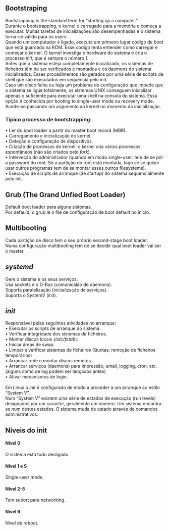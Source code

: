 ## Bootstraping
Bootstrapping is the standard term for “starting up a computer.”
<br />
Durante o bootstrapping, o kernel é carregado para a memória e começa a executar. Muitas tarefas de inicializações são desempenhadas e o sistema torna-se válido para os users.
<br />
Quando um computador é ligado, executa em primeiro lugar código de boot que está guardado na ROM. Esse código tenta entender como carregar e começar o kernel. O kernel investiga o hardware do sistema e cria o processo *init*, que é sempre o número 1.
<br />
Antes que o sistema esteja completamente inicializado, os sistemas de ficheiros têm de ser verificados e montados e os daemons do sistema inicializados. Esses procedimentos são gerados por uma série de scripts de shell que são executados em sequência pelo init.
<br />
Caso um disco falhe ou haja um problema de configuração que impede que o sistema se ligue totalmente, os sistemas UNIX conseguem inicializar apenas o suficiente para executar uma shell na consola do sistema. Essa opção é conhecida por booting to single-user mode ou recovery mode. Acede-se passando um argumento ao kernel no  momento da inicialização.

### Típico processo de bootstrapping:
• Ler do boot loader a partir do master boot record (MBR).
<br />
• Carregamento e inicialização do kernel.
<br />
• Deteção e configuração de dispositivos.
<br />
• Criação de processos do kernel: o kernel cria vários processos espontâneos (não são criados pelo *fork*).
<br />
• Interveção do administrador (quando em modo single-user: tem de se pôr a password do root. Só a partição do root está montada, logo se se quiser usar outros programas tem de se montar esses outros filesystems).
<br />
• Execução de scripts de arranque (de startup) do sistema sequencialmente pelo init.

## Grub (The Grand Unfied Boot Loader)
Default boot loader para alguns sistemas.
<br />
Por defauld, o grub lê o file de configuração de boot default no início.

## Multibooting
Cada partição de disco tem o seu próprio second-stage boot loader.
<br />
Numa configuração multibooting tem de se decidir qual boot loader vai ser o master.

## *systemd*
Gere o sistema e os seus serviços.
<br />
Usa sockets e o D-Bus (comunicalão de daemons).
<br />
Suporta paralelização (inicialização de serviços).
<br />
Suporta o SystemV (init).

## *init*
Responsável pelas seguintes atividades no arranque: <br />
• Executar os scripts de arranque do sistema. <br />
• Verificar integridade dos sistemas de ficheiros. <br />
• Montar discos locais (*/etc/fstab*). <br />
• Iniciar áreas de swap. <br />
• Limpar e verificar sistemas de ficheiros (Quotas, remoção de ficheiros temporários) <br />
• Arrancar rede e montar discos remotos. <br />
• Arrancar serviços (daemons) para impressão, email, logging, cron, etc. (alguns como de log podem ser lançados antes) <br />
• Ativar mecanismos de login.
<br /><br />
Em Linux o *init* é configurado de modo a proceder a um arranque ao estilo “System V”.
<br />
Num “System V” existem uma série de estados de execução (run levels) designados por um caracter, geralmente um número. Um sistema encontra-se num destes estados. O sistema muda de estado através de comandos administrativos.

## Níveis do init
#### Nível 0
O sistema está todo desligado.
#### Nível 1 e S
Single-user mode.
#### Nível 2-5
Tem suport para networking.
#### Nível 6
Nível de reboot.
